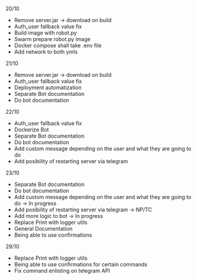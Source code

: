 20/10

- Remove server.jar -> download on build
- Auth_user fallback value fix
- Build image with robot.py
- Swarm prepare robot.py image
- Docker compose shall take .env file
- Add network to both ymls

21/10

- Remove server.jar -> download on build
- Auth_user fallback value fix
- Deployment automatization
- Separate Bot documentation
- Do bot documentation

22/10
- Auth_user fallback value fix
- Dockerize Bot
- Separate Bot documentation
- Do bot documentation
- Add custom message depending on the user and what they are going to do
- Add posibility of restarting server via telegram

23/10
- Separate Bot documentation
- Do bot documentation
- Add custom message depending on the user and what they are going to do -> In progress
- Add posibility of restarting server via telegram -> NP/TC
- Add more logic to bot -> In progress
- Replace Print with logger utils
- General Documentation
- Being able to use confirmations

29/10
- Replace Print with logger utils
- Being able to use confirmations for certain commands
- Fix command enlisting on telegram API